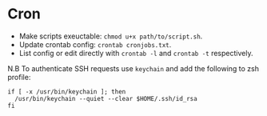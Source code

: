 # Cron

- Make scripts exeuctable: `chmod u+x path/to/script.sh`.
- Update crontab config: `crontab cronjobs.txt`.
- List config or edit directly with `crontab -l` and `crontab -t` respectively.

N.B To authenticate SSH requests use `keychain` and add the following to zsh profile:
```
if [ -x /usr/bin/keychain ]; then
  /usr/bin/keychain --quiet --clear $HOME/.ssh/id_rsa
fi
```

